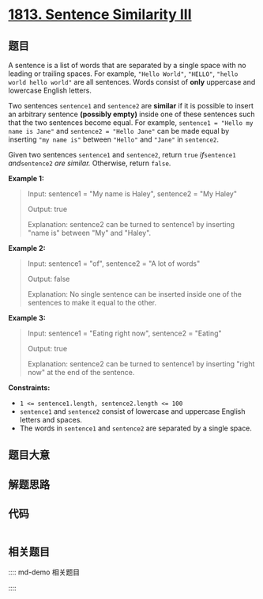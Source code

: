 # [1813. Sentence Similarity III](https://leetcode.com/problems/sentence-similarity-iii/)

## 题目

A sentence is a list of words that are separated by a single space with no
leading or trailing spaces. For example, `"Hello World"`, `"HELLO"`, `"hello
world hello world"` are all sentences. Words consist of **only** uppercase and
lowercase English letters.

Two sentences `sentence1` and `sentence2` are **similar** if it is possible to
insert an arbitrary sentence **(possibly empty)** inside one of these
sentences such that the two sentences become equal. For example, `sentence1 =
"Hello my name is Jane"` and `sentence2 = "Hello Jane"` can be made equal by
inserting `"my name is"` between `"Hello"` and `"Jane"` in `sentence2`.

Given two sentences `sentence1` and `sentence2`, return `true` _if_`sentence1`
_and_`sentence2` _are similar._ Otherwise, return `false`.



**Example 1:**

> Input: sentence1 = "My name is Haley", sentence2 = "My Haley"
> 
> Output: true
> 
> Explanation: sentence2 can be turned to sentence1 by inserting "name is" between "My" and "Haley".

**Example 2:**

> Input: sentence1 = "of", sentence2 = "A lot of words"
> 
> Output: false
> 
> Explanation: No single sentence can be inserted inside one of the sentences to make it equal to the other.

**Example 3:**

> Input: sentence1 = "Eating right now", sentence2 = "Eating"
> 
> Output: true
> 
> Explanation: sentence2 can be turned to sentence1 by inserting "right now" at the end of the sentence.

**Constraints:**

  * `1 <= sentence1.length, sentence2.length <= 100`
  * `sentence1` and `sentence2` consist of lowercase and uppercase English letters and spaces.
  * The words in `sentence1` and `sentence2` are separated by a single space.


## 题目大意

## 解题思路

## 代码

```javascript

```

## 相关题目

:::: md-demo 相关题目

::::
